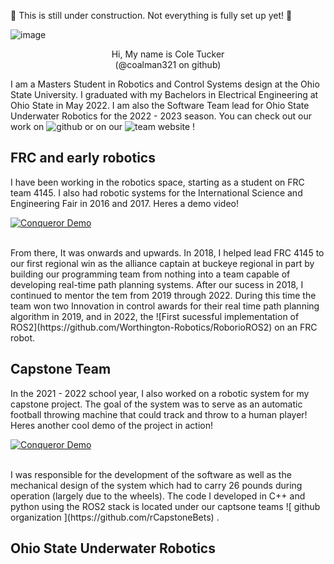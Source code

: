 🚧 This is still under construction. Not everything is fully set up yet! 🚧

![image](https://user-images.githubusercontent.com/5054270/194729573-bc2610b5-53e0-450f-8ebd-9468c2e0dec0.jpg)

<p align="center"> 
Hi, My name is Cole Tucker 
<br>(@coalman321 on github)
</p>


I am a Masters Student in Robotics and Control Systems design at the Ohio State University. I graduated with my Bachelors in Electrical Engineering at Ohio State in May 2022. I am also the Software Team lead for Ohio State Underwater Robotics for the 2022 - 2023 season. You can check out our work on ![github](https://github.com/osu-uwrt) or on our ![team website](https://org.osu.edu/osu-uwrt/) ! 

## FRC and early robotics
I have been working in the robotics space, starting as a student on FRC team 4145. I also had robotic systems for the International Science and Engineering Fair in 2016 and 2017. Heres a demo video!
<br>

[![Conqueror Demo](http://img.youtube.com/vi/HK9q2iKnwtY/0.jpg)](http://www.youtube.com/watch?v=HK9q2iKnwtY "Conqueror Demo")

<br>
From there, It was onwards and upwards. In 2018, I helped lead FRC 4145 to our first regional win as the alliance captain at buckeye regional in part by building our programming team from nothing into a team capable of developing real-time path planning systems. After our sucess in 2018, I continued to mentor the tem from 2019 through 2022. During this time the team won two Innovation in control awards for their real time path planning algorithm in 2019, and in 2022, the ![First sucessful implementation of ROS2](https://github.com/Worthington-Robotics/RoborioROS2) on an FRC robot.

## Capstone Team
In the 2021 - 2022 school year, I also worked on a robotic system for my capstone project. The goal of the system was to serve as an automatic football throwing machine that could track and throw to a human player! Heres another cool demo of the project in action!
<br>

[![Conqueror Demo](http://img.youtube.com/vi/qrbtZltHI-U/0.jpg)](http://www.youtube.com/watch?v=qrbtZltHI-U "Capstone Demo")

<br>
I was responsible for the development of the software as well as the mechanical design of the system which had to carry 26 pounds during operation (largely due to the wheels). The code I developed in C++ and python using the ROS2 stack is located under our captsone teams ![ github organization ](https://github.com/rCapstoneBets) .

## Ohio State Underwater Robotics


<!---
coalman321/coalman321 is a ✨ special ✨ repository because its `README.md` (this file) appears on your GitHub profile.
You can click the Preview link to take a look at your changes.
--->

